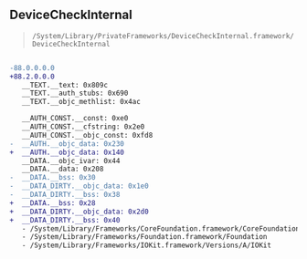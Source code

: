 ## DeviceCheckInternal

> `/System/Library/PrivateFrameworks/DeviceCheckInternal.framework/DeviceCheckInternal`

```diff

-88.0.0.0.0
+88.2.0.0.0
   __TEXT.__text: 0x809c
   __TEXT.__auth_stubs: 0x690
   __TEXT.__objc_methlist: 0x4ac

   __AUTH_CONST.__const: 0xe0
   __AUTH_CONST.__cfstring: 0x2e0
   __AUTH_CONST.__objc_const: 0xfd8
-  __AUTH.__objc_data: 0x230
+  __AUTH.__objc_data: 0x140
   __DATA.__objc_ivar: 0x44
   __DATA.__data: 0x208
-  __DATA.__bss: 0x30
-  __DATA_DIRTY.__objc_data: 0x1e0
-  __DATA_DIRTY.__bss: 0x38
+  __DATA.__bss: 0x28
+  __DATA_DIRTY.__objc_data: 0x2d0
+  __DATA_DIRTY.__bss: 0x40
   - /System/Library/Frameworks/CoreFoundation.framework/CoreFoundation
   - /System/Library/Frameworks/Foundation.framework/Foundation
   - /System/Library/Frameworks/IOKit.framework/Versions/A/IOKit

```
